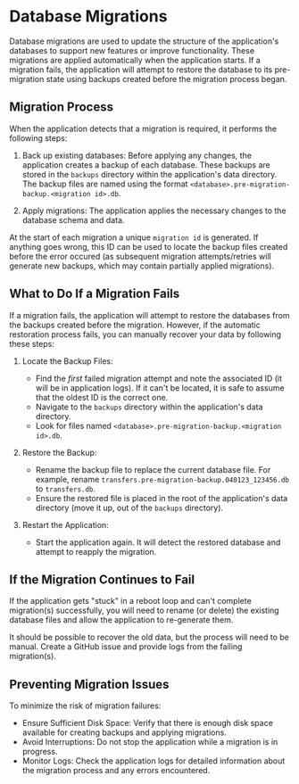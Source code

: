 # Database Migrations

Database migrations are used to update the structure of the application's databases to support new features or improve functionality. These migrations are applied automatically when the application starts. If a migration fails, the application will attempt to restore the database to its pre-migration state using backups created before the migration process began.

## Migration Process

When the application detects that a migration is required, it performs the following steps:

1. Back up existing databases: Before applying any changes, the application creates a backup of each database. These backups are stored in the `backups` directory within the application's data directory. The backup files are named using the format `<database>.pre-migration-backup.<migration id>.db`.

2. Apply migrations: The application applies the necessary changes to the database schema and data.

At the start of each migration a unique `migration id` is generated. If anything goes wrong, this ID can be used to locate the backup files created before the error occured (as subsequent migration attempts/retries will generate new backups, which may contain partially applied migrations).

## What to Do If a Migration Fails

If a migration fails, the application will attempt to restore the databases from the backups created before the migration. However, if the automatic restoration process fails, you can manually recover your data by following these steps:

1. Locate the Backup Files:
   - Find the _first_ failed migration attempt and note the associated ID (it will be in application logs). If it can't be located, it is safe to assume that the oldest ID is the correct one.
   - Navigate to the `backups` directory within the application's data directory.
   - Look for files named `<database>.pre-migration-backup.<migration id>.db`.

2. Restore the Backup:
   - Rename the backup file to replace the current database file. For example, rename `transfers.pre-migration-backup.040123_123456.db` to `transfers.db`.
   - Ensure the restored file is placed in the root of the application's data directory (move it up, out of the `backups` directory).

3. Restart the Application:
   - Start the application again. It will detect the restored database and attempt to reapply the migration.

## If the Migration Continues to Fail

If the application gets "stuck" in a reboot loop and can't complete migration(s) successfully, you will need to rename (or delete) the existing database files and allow the application to re-generate them.

It should be possible to recover the old data, but the process will need to be manual.  Create a GitHub issue and provide logs from the failing migration(s).

## Preventing Migration Issues

To minimize the risk of migration failures:

- Ensure Sufficient Disk Space: Verify that there is enough disk space available for creating backups and applying migrations.
- Avoid Interruptions: Do not stop the application while a migration is in progress.
- Monitor Logs: Check the application logs for detailed information about the migration process and any errors encountered.

